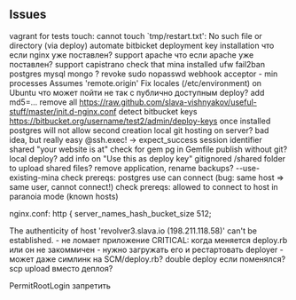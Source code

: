 ## Issues

vagrant for tests
touch: cannot touch `tmp/restart.txt': No such file or directory (via deploy)
automate bitbicket deployment key installation
что если nginx уже поставлен?
support apache
что если apache уже поставлен?
support capistrano
check that mina installed
ufw
fail2ban
postgres
mysql
mongo ?
revoke sudo nopasswd
webhook acceptor - min processes
Assumes 'remote.origin'
Fix locales (/etc/environment) on Ubuntu
что может пойти не так с публично доступным deploy? add md5=...
remove all https://raw.github.com/slava-vishnyakov/useful-stuff/master/init.d-nginx.conf
detect bitbucket keys https://bitbucket.org/username/test2/admin/deploy-keys
once installed postgres will not allow second creation
local git hosting on server? bad idea, but really easy
@ssh.exec! -> expect_success
session identifier shared
"your website is at"
check for gem pg in Gemfile
publish without git? local deploy?
add info on "Use this as deploy key"
gitignored /shared folder to upload shared files?
remove application, rename
backups?
--use-existing-mina
check prereqs: postgres use can connect (bug: same host => same user, cannot connect!)
check prereqs: allowed to connect to host in paranoia mode (known hosts)

nginx.conf: http { server_names_hash_bucket_size 512;

The authenticity of host 'revolver3.slava.io (198.211.118.58)' can't be established.  - не ломает приложение
CRITICAL: когда меняется deploy.rb или он не закоммичен - нужно загружать его и рестартовать deployer - может даже симлинк на SCM/deploy.rb? double deploy если поменялся? scp upload вместо деплоя?

PermitRootLogin запретить
